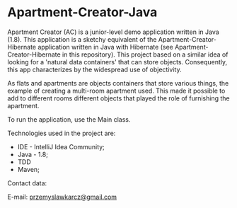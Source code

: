# Apartment-Creator-Java

Apartment Creator (AC) is a junior-level demo application written in Java (1.8).
This application is a sketchy equivalent of the Apartment-Creator-Hibernate application 
written in Java with Hibernate (see Apartment-Creator-Hibernate in this repository). 
This project based on a similar idea of looking for a 'natural data containers' that can store objects. 
Consequently, this app characterizes by the widespread use of objectivity. 

As flats and apartments are objects containers that store various things, the example
of creating a multi-room apartment used. This made it possible to add to different rooms
different objects that played the role of furnishing the apartment.

To run the application, use the Main class.

Technologies used in the project are:
- IDE - IntelliJ Idea Community;
- Java - 1.8;
- TDD  
- Maven;

Contact data:

E-mail: przemyslawkarcz@gmail.com
